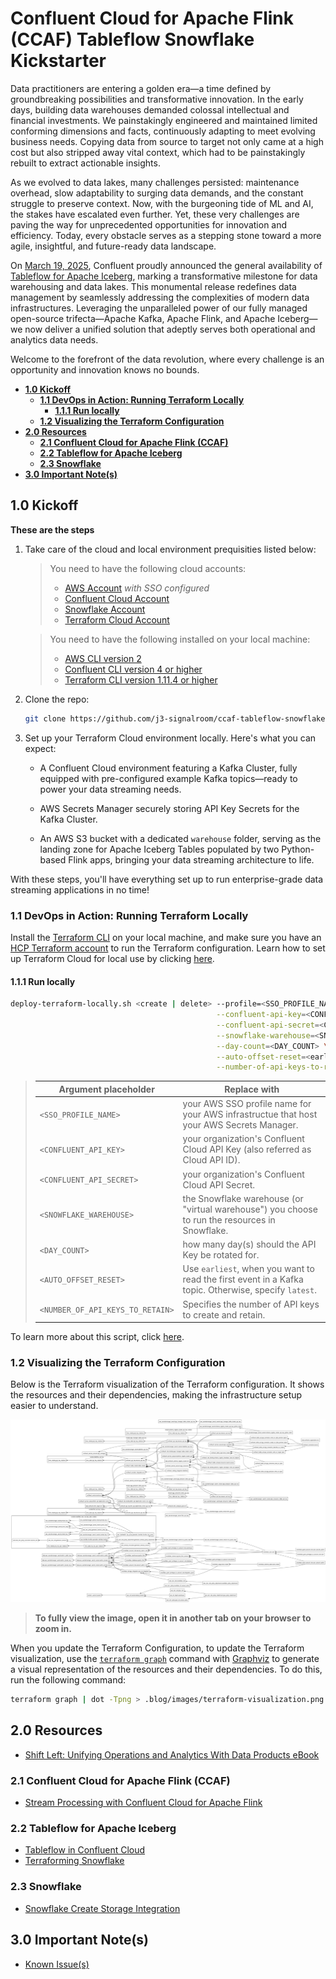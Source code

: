 # Confluent Cloud for Apache Flink (CCAF) Tableflow Snowflake Kickstarter

Data practitioners are entering a golden era—a time defined by groundbreaking possibilities and transformative innovation. In the early days, building data warehouses demanded colossal intellectual and financial investments. We painstakingly engineered and maintained limited conforming dimensions and facts, continuously adapting to meet evolving business needs. Copying data from source to target not only came at a high cost but also stripped away vital context, which had to be painstakingly rebuilt to extract actionable insights.

As we evolved to data lakes, many challenges persisted: maintenance overhead, slow adaptability to surging data demands, and the constant struggle to preserve context. Now, with the burgeoning tide of ML and AI, the stakes have escalated even further. Yet, these very challenges are paving the way for unprecedented opportunities for innovation and efficiency. Today, every obstacle serves as a stepping stone toward a more agile, insightful, and future-ready data landscape.

On [March 19, 2025](https://docs.confluent.io/cloud/current/release-notes/index.html#march-19-2025), Confluent proudly announced the general availability of [Tableflow for Apache Iceberg](https://docs.confluent.io/cloud/current/topics/tableflow/overview.html#cloud-tableflow), marking a transformative milestone for data warehousing and data lakes. This monumental release redefines data management by seamlessly addressing the complexities of modern data infrastructures. Leveraging the unparalleled power of our fully managed open-source trifecta—Apache Kafka, Apache Flink, and Apache Iceberg—we now deliver a unified solution that adeptly serves both operational and analytics data needs.

Welcome to the forefront of the data revolution, where every challenge is an opportunity and innovation knows no bounds.

<!-- toc -->
+ [**1.0 Kickoff**](#10-kickoff)
    - [**1.1 DevOps in Action: Running Terraform Locally**](#11-devops-in-action-running-terraform-locally)
        + [**1.1.1 Run locally**](#111-run-locally)
    - [**1.2 Visualizing the Terraform Configuration**](#12-visualizing-the-terraform-configuration)
+ [**2.0 Resources**](#20-resources)
    - [**2.1 Confluent Cloud for Apache Flink (CCAF)**](#21-confluent-cloud-for-apache-flink-ccaf)
    - [**2.2 Tableflow for Apache Iceberg**](#22-tableflow-for-apache-iceberg)
    - [**2.3 Snowflake**](#23-snowflake)
+ [**3.0 Important Note(s)**](#30-important-notes)
<!-- tocstop -->

## 1.0 Kickoff

**These are the steps**

1. Take care of the cloud and local environment prequisities listed below:
    > You need to have the following cloud accounts:
    > - [AWS Account](https://signin.aws.amazon.com/) *with SSO configured*
    > - [Confluent Cloud Account](https://confluent.cloud/)
    > - [Snowflake Account](https://app.snowflake.com/)
    > - [Terraform Cloud Account](https://app.terraform.io/)

    > You need to have the following installed on your local machine:
    > - [AWS CLI version 2](https://docs.aws.amazon.com/cli/latest/userguide/getting-started-install.html)
    > - [Confluent CLI version 4 or higher](https://docs.confluent.io/confluent-cli/4.0/overview.html)
    > - [Terraform CLI version 1.11.4 or higher](https://developer.hashicorp.com/terraform/install)

2. Clone the repo:
    ```bash
    git clone https://github.com/j3-signalroom/ccaf-tableflow-snowflake-kickstarter.git
    ```

3. Set up your Terraform Cloud environment locally. Here's what you can expect:

    - A Confluent Cloud environment featuring a Kafka Cluster, fully equipped with pre-configured example Kafka topics—ready to power your data streaming needs.

    - AWS Secrets Manager securely storing API Key Secrets for the Kafka Cluster.

    - An AWS S3 bucket with a dedicated `warehouse` folder, serving as the landing zone for Apache Iceberg Tables populated by two Python-based Flink apps, bringing your data streaming architecture to life.

With these steps, you'll have everything set up to run enterprise-grade data streaming applications in no time!

### 1.1 DevOps in Action: Running Terraform Locally
Install the [Terraform CLI](https://developer.hashicorp.com/terraform/tutorials/aws-get-started/install-cli) on your local machine, and make sure you have an [HCP Terraform account](https://app.terraform.io/session) to run the Terraform configuration.  Learn how to set up Terraform Cloud for local use by clicking [here](.blog/setup-terraform-cloud.md).

#### 1.1.1 Run locally
```bash
deploy-terraform-locally.sh <create | delete> --profile=<SSO_PROFILE_NAME> \
                                              --confluent-api-key=<CONFLUENT_API_KEY> \
                                              --confluent-api-secret=<CONFLUENT_API_SECRET> \
                                              --snowflake-warehouse=<SNOWFLAKE_WAREHOUSE> \
                                              --day-count=<DAY_COUNT> \
                                              --auto-offset-reset=<earliest | latest> \
                                              --number-of-api-keys-to-retain=<NUMBER_OF_API_KEYS_TO_RETAIN>
```
> Argument placeholder|Replace with
> -|-
> `<SSO_PROFILE_NAME>`|your AWS SSO profile name for your AWS infrastructue that host your AWS Secrets Manager.
> `<CONFLUENT_API_KEY>`|your organization's Confluent Cloud API Key (also referred as Cloud API ID).
> `<CONFLUENT_API_SECRET>`|your organization's Confluent Cloud API Secret.
> `<SNOWFLAKE_WAREHOUSE>`|the Snowflake warehouse (or "virtual warehouse") you choose to run the resources in Snowflake.
> `<DAY_COUNT>`|how many day(s) should the API Key be rotated for.
> `<AUTO_OFFSET_RESET>`|Use `earliest`, when you want to read the first event in a Kafka topic.  Otherwise, specify `latest`.
> `<NUMBER_OF_API_KEYS_TO_RETAIN>`|Specifies the number of API keys to create and retain.

To learn more about this script, click [here](.blog/deploy-terraform-locally-script-explanation.md).

### 1.2 Visualizing the Terraform Configuration
Below is the Terraform visualization of the Terraform configuration. It shows the resources and their dependencies, making the infrastructure setup easier to understand.

![Terraform Visulization](.blog/images/terraform-visualization.png)

> **To fully view the image, open it in another tab on your browser to zoom in.**

When you update the Terraform Configuration, to update the Terraform visualization, use the [`terraform graph`](https://developer.hashicorp.com/terraform/cli/commands/graph) command with [Graphviz](https://graphviz.org/) to generate a visual representation of the resources and their dependencies.  To do this, run the following command:

```bash
terraform graph | dot -Tpng > .blog/images/terraform-visualization.png
```

## 2.0 Resources
* [Shift Left: Unifying Operations and Analytics With Data Products eBook](https://www.confluent.io/resources/ebook/unifying-operations-analytics-with-data-products/?utm_medium=sem&utm_source=google&utm_campaign=ch.sem_br.nonbrand_tp.prs_tgt.dsa_mt.dsa_rgn.namer_lng.eng_dv.all_con.resources&utm_term=&creative=&device=c&placement=&gad_source=1&gad_campaignid=12131734288&gbraid=0AAAAADRv2c3NnjtbB2EmbR4ZfsjGY1Uge&gclid=EAIaIQobChMIm5KUs7GhjQMVQDUIBR0YgAilEAAYASAAEgKu8_D_BwE)


### 2.1 Confluent Cloud for Apache Flink (CCAF)
* [Stream Processing with Confluent Cloud for Apache Flink](https://docs.confluent.io/cloud/current/flink/overview.html#stream-processing-with-af-long)

### 2.2 Tableflow for Apache Iceberg
* [Tableflow in Confluent Cloud](https://docs.confluent.io/cloud/current/topics/tableflow/overview.html#cloud-tableflow)
* [Terraforming Snowflake](https://quickstarts.snowflake.com/guide/terraforming_snowflake/index.html?index=..%2F..index&utm_cta=website-workload-cortex-timely-content-copilot-ama#0)

### 2.3 Snowflake
* [Snowflake Create Storage Integration](https://docs.snowflake.com/en/sql-reference/sql/create-storage-integration)

## 3.0 Important Note(s)
* [Known Issue(s)](KNOWNISSUES.md)